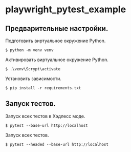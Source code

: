 # playwright_pytest_example

<a id="markdown-описание" name="Предварительные настройки."></a>

## Предварительные настройки.

Подготовить виртуальное окружение Python.

```
$ python -m venv venv
```

Активировать виртуальное окружение Python.

```
$ .\venv\Scrypt\activate
```

Установить зависимости.

```
$ pip install -r requirements.txt
```

<a id="markdown-описание" name="Запуск тестов."></a>

## Запуск тестов.

Запуск всех тестов в Хэдлесс моде.

```
$ pytest --base-url http://localhost
```

Запуск всех тестов.

```
$ pytest --headed --base-url http://localhost
```
